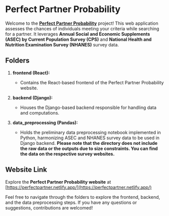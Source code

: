 # Perfect Partner Probability

Welcome to the **[Perfect Partner Probability](https://perfectpartner.netlify.app/)** project! This web application assesses the chances of individuals meeting your criteria while searching for a partner. It leverages **Annual Social and Economic Supplements (ASEC) by Current Population Survey (CPS)** and **National Health and Nutrition Examination Survey (NHANES)** survey data.

## Folders

1. **frontend (React):**

   - Contains the React-based frontend of the Perfect Partner Probability website.

2. **backend (Django):**

   - Houses the Django-based backend responsible for handling data and computations.

3. **data_preprocessing (Pandas):**
   - Holds the preliminary data preprocessing notebook implemented in Python, harmonizing ASEC and NHANES survey data to be used in Django backend. **Please note that the directory does not include the raw data or the outputs due to size constraints. You can find the data on the respective survey websites.**

## Website Link

Explore the **Perfect Partner Probability website** at [https://perfectpartner.netlify.app/](https://perfectpartner.netlify.app/)

Feel free to navigate through the folders to explore the frontend, backend, and the data preprocessing steps. If you have any questions or suggestions, contributions are welcomed!
